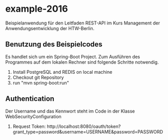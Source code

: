 # example-2016

Beispielanwendung für den Leitfaden REST-API im Kurs Management der Anwendungsentwicklung der HTW-Berlin.


## Benutzung des Beispielcodes
Es handlet sich um ein Spring-Boot Project. Zum Ausführen des Programmes auf dem lokalen Rechner sind folgende Schritte notwendig.

1. Install PostgreSQL and REDIS on local machine
2. Checkout git Repository
3. run "mvn spring-boot:run"

## Authentication 
Der Username und das Kennwort steht im Code in der Klasse WebSecurityConfiguration
1. Request Token: http://localhost:8080/oauth/token?grant_type=password&username=USERNAME&password=PASSWORD
